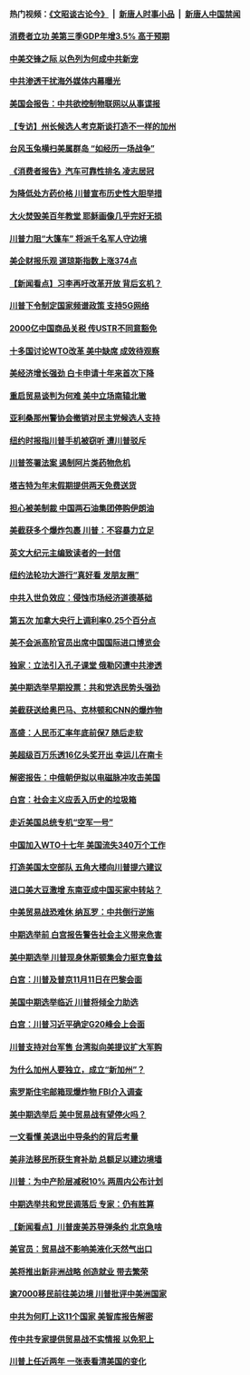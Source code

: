 #### 热门视频：[《文昭谈古论今》](https://github.com/gfw-breaker/wenzhao/blob/master/README.md?t=10261833) &nbsp;|&nbsp; [新唐人时事小品](https://github.com/gfw-breaker/ntdtv-comedy/blob/master/README.md?t=10261833) &nbsp;|&nbsp; [新唐人中国禁闻](https://github.com/gfw-breaker/ntdtv-news/blob/master/README.md?t=10261833)

#### [消费者立功 美第三季GDP年增3.5% 高于预期](../pages/nsc412/n10811158.md?t=10261833) 

#### [中美交锋之际 以色列为何成中共新宠](../pages/nsc412/n10810861.md?t=10261833) 

#### [中共渗透干扰海外媒体内幕曝光](../pages/nsc412/n10809712.md?t=10261833) 

#### [美国会报告：中共欲控制物联网以从事谍报](../pages/nsc412/n10810221.md?t=10261833) 

#### [【专访】州长候选人考克斯谈打造不一样的加州](../pages/nsc412/n10810052.md?t=10261833) 

#### [台风玉兔横扫美属群岛 “如经历一场战争”](../pages/nsc412/n10809384.md?t=10261833) 

#### [《消费者报告》汽车可靠性排名 凌志居冠](../pages/nsc412/n10808467.md?t=10261833) 

#### [为降低处方药价格 川普宣布历史性大胆举措](../pages/nsc412/n10809288.md?t=10261833) 

#### [大火焚毁美百年教堂 耶稣画像几乎完好无损](../pages/nsc412/n10809212.md?t=10261833) 

#### [川普力阻“大篷车” 将派千名军人守边境](../pages/nsc412/n10809180.md?t=10261833) 

#### [美企财报乐观 道琼斯指数上涨374点](../pages/nsc412/n10809150.md?t=10261833) 

#### [【新闻看点】习李再吁改革开放 背后玄机？](../pages/nsc412/n10808821.md?t=10261833) 

#### [川普下令制定国家频谱政策 支持5G网络](../pages/nsc412/n10808862.md?t=10261833) 

#### [2000亿中国商品关税 传USTR不同意豁免](../pages/nsc412/n10808760.md?t=10261833) 

#### [十多国讨论WTO改革 美中缺席 成效待观察](../pages/nsc412/n10808939.md?t=10261833) 

#### [美经济增长强劲 白卡申请十年来首次下降](../pages/nsc412/n10808516.md?t=10261833) 

#### [重启贸易谈判为何难 美中立场南辕北辙](../pages/nsc412/n10808531.md?t=10261833) 

#### [亚利桑那州警协会撤销对民主党候选人支持](../pages/nsc412/n10808437.md?t=10261833) 

#### [纽约时报指川普手机被窃听 遭川普驳斥](../pages/nsc412/n10807071.md?t=10261833) 

#### [川普签署法案 遏制阿片类药物危机](../pages/nsc412/n10806923.md?t=10261833) 

#### [塔吉特为年末假期提供两天免费送货](../pages/nsc412/n10807164.md?t=10261833) 

#### [担心被美制裁 中国两石油集团停购伊朗油](../pages/nsc412/n10806678.md?t=10261833) 

#### [美截获多个爆炸包裹 川普：不容暴力立足](../pages/nsc412/n10806574.md?t=10261833) 

#### [英文大纪元主编致读者的一封信](../pages/nsc412/n10806320.md?t=10261833) 

#### [纽约法轮功大游行“真好看 发朋友圈”](../pages/nsc412/n10806304.md?t=10261833) 

#### [中共入世负效应：侵蚀市场经济道德基础](../pages/nsc412/n10806268.md?t=10261833) 

#### [第五次 加拿大央行上调利率0.25个百分点](../pages/nsc412/n10806316.md?t=10261833) 

#### [美不会派高阶官员出席中国国际进口博览会](../pages/nsc412/n10805978.md?t=10261833) 

#### [独家：立法引入孔子课堂 俄勒冈遭中共渗透](../pages/nsc412/n10805932.md?t=10261833) 

#### [美中期选举早期投票：共和党选民势头强劲](../pages/nsc412/n10806091.md?t=10261833) 

#### [美截获送给奥巴马、克林顿和CNN的爆炸物](../pages/nsc412/n10806053.md?t=10261833) 

#### [高盛：人民币汇率年底前保7 随后走软](../pages/nsc412/n10805944.md?t=10261833) 

#### [美超级百万乐透16亿头奖开出 幸运儿在南卡](../pages/nsc412/n10805894.md?t=10261833) 

#### [解密报告：中俄朝伊拟以电磁脉冲攻击美国](../pages/nsc412/n10805286.md?t=10261833) 

#### [白宫：社会主义应丢入历史的垃圾箱](../pages/nsc412/n10804725.md?t=10261833) 

#### [走近美国总统专机“空军一号”](../pages/nsc412/n10805018.md?t=10261833) 

#### [中国加入WTO十七年 美国流失340万个工作](../pages/nsc412/n10804115.md?t=10261833) 

#### [打造美国太空部队 五角大楼向川普提六建议](../pages/nsc412/n10804532.md?t=10261833) 

#### [进口美大豆激增 东南亚成中国买家中转站？](../pages/nsc412/n10803998.md?t=10261833) 

#### [中美贸易战恐难休 纳瓦罗：中共倒行逆施](../pages/nsc412/n10804254.md?t=10261833) 

#### [中期选举前 白宫报告警告社会主义带来危害](../pages/nsc412/n10803527.md?t=10261833) 

#### [美中期选举 川普现身休斯顿集会力挺克鲁兹](../pages/nsc412/n10803834.md?t=10261833) 

#### [白宫：川普及普京11月11日在巴黎会面](../pages/nsc412/n10803871.md?t=10261833) 

#### [美国中期选举临近 川普将倾全力助选](../pages/nsc412/n10803756.md?t=10261833) 

#### [白宫：川普习近平确定G20峰会上会面](../pages/nsc412/n10803463.md?t=10261833) 

#### [川普支持对台军售 台湾拟向美提议扩大军购](../pages/nsc412/n10803470.md?t=10261833) 

#### [为什么加州人要独立，成立“新加州”？](../pages/nsc412/n10802610.md?t=10261833) 

#### [索罗斯住宅邮箱现爆炸物 FBI介入调查](../pages/nsc412/n10802808.md?t=10261833) 

#### [美中期选举后 美中贸易战有望停火吗？](../pages/nsc412/n10801498.md?t=10261833) 

#### [一文看懂 美退出中导条约的背后考量](../pages/nsc412/n10801841.md?t=10261833) 

#### [美非法移民所获生育补助 总额足以建边境墙](../pages/nsc412/n10801907.md?t=10261833) 

#### [川普：为中产阶层减税10% 两周内公布计划](../pages/nsc412/n10801800.md?t=10261833) 

#### [中期选举共和党民调落后 专家：仍有胜算](../pages/nsc412/n10801597.md?t=10261833) 

#### [【新闻看点】川普废美苏导弹条约 北京急啥](../pages/nsc412/n10801278.md?t=10261833) 

#### [美官员：贸易战不影响美液化天然气出口](../pages/nsc412/n10801354.md?t=10261833) 

#### [美将推出新非洲战略 创造就业 带去繁荣](../pages/nsc412/n10801172.md?t=10261833) 

#### [逾7000移民前往美边境 川普批评中美洲国家](../pages/nsc412/n10800991.md?t=10261833) 

#### [中共为何盯上这11个国家 美智库报告解密](../pages/nsc412/n10799359.md?t=10261833) 

#### [传中共专家提供贸易战不实情报 以免犯上](../pages/nsc412/n10800120.md?t=10261833) 

#### [川普上任近两年 一张表看清美国的变化](../pages/nsc412/n10799861.md?t=10261833) 

